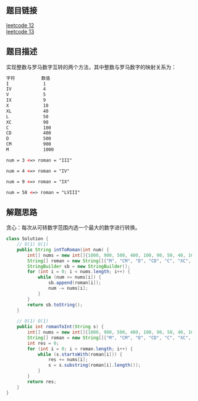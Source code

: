 ## 题目链接

[leetcode 12](https://leetcode.cn/problems/integer-to-roman/)  
[leetcode 13](https://leetcode.cn/problems/roman-to-integer/)  

## 题目描述

实现整数与罗马数字互转的两个方法，其中整数与罗马数字的映射关系为：  

```html
字符          数值
I             1
IV            4
V             5
IX            9
X             10
XL            40
L             50
XC            90
C             100
CD            400
D             500
CM            900
M             1000
```

```html
num = 3 <=> roman = "III"

num = 4 <=> roman = "IV"

num = 9 <=> roman = "IX"

num = 58 <=> roman = "LVIII"
```

## 解题思路

贪心：每次从可转数字范围内选一个最大的数字进行转换。

```java
class Solution {
    // O(1) O(1)
    public String intToRoman(int num) {
        int[] nums = new int[]{1000, 900, 500, 400, 100, 90, 50, 40, 10, 9, 5, 4, 1};
        String[] roman = new String[]{"M", "CM", "D", "CD", "C", "XC", "L", "XL", "X", "IX", "V", "IV", "I"};
        StringBuilder sb = new StringBuilder();
        for (int i = 0; i < nums.length; i++) {
            while (num >= nums[i]) {
                sb.append(roman[i]);
                num -= nums[i];
            }
        }
        return sb.toString();
    }
    
    // O(1) O(1)
    public int romanToInt(String s) {
        int[] nums = new int[]{1000, 900, 500, 400, 100, 90, 50, 40, 10, 9, 5, 4, 1};
        String[] roman = new String[]{"M", "CM", "D", "CD", "C", "XC", "L", "XL", "X", "IX", "V", "IV", "I"};
        int res = 0;
        for (int i = 0; i < roman.length; i++) {
            while (s.startsWith(roman[i])) {
                res += nums[i];
                s = s.substring(roman[i].length());
            }
        }
        return res;
    }
}
```
